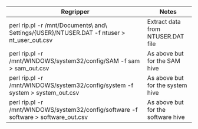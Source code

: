 | Regripper                                                                                   | Notes                              | 
|---------------------------------------------------------------------------------------------|------------------------------------| 
| perl rip.pl -r /mnt/Documents\ and\ Settings/{USER}/NTUSER.DAT -f ntuser > nt_user_out.csv  | Extract data from NTUSER.DAT file  | 
| perl rip.pl -r /mnt/WINDOWS/system32/config/SAM -f sam > sam_out.csv                        | As above but for the SAM hive      | 
| perl rip.pl -r /mnt/WINDOWS/system32/config/system -f system > system_out.csv               | As above but for the system hive   | 
| perl rip.pl -r /mnt/WINDOWS/system32/config/software -f software > software_out.csv         | As above but for the software hive | 
